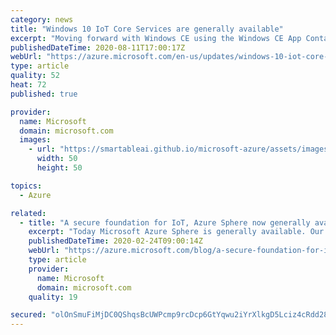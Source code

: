 ```yaml
---
category: news
title: "Windows 10 IoT Core Services are generally available"
excerpt: "Moving forward with Windows CE using the Windows CE App Container on Windows 10 IoT Core"
publishedDateTime: 2020-08-11T17:00:17Z
webUrl: "https://azure.microsoft.com/en-us/updates/windows-10-iot-core-services-are-generally-available/"
type: article
quality: 52
heat: 72
published: true

provider:
  name: Microsoft
  domain: microsoft.com
  images:
    - url: "https://smartableai.github.io/microsoft-azure/assets/images/organizations/microsoft.com-50x50.jpg"
      width: 50
      height: 50

topics:
  - Azure

related:
  - title: "A secure foundation for IoT, Azure Sphere now generally available"
    excerpt: "Today Microsoft Azure Sphere is generally available. Our mission is to empower every organization on the planet to connect and create secured and trustworthy IoT devices. General availability is an important milestone for our team and for our customers, demonstrating that we are ready to fulfill our"
    publishedDateTime: 2020-02-24T09:00:14Z
    webUrl: "https://azure.microsoft.com/blog/a-secure-foundation-for-iot-azure-sphere-now-generally-available/"
    type: article
    provider:
      name: Microsoft
      domain: microsoft.com
    quality: 19

secured: "olOnSmuFiMjDC0QShqsBcUWPcmp9rcDcp6GtYqwu2iYrXlkgD5Lciz4cRdd28+fiqAhCAdJzWDCbr9IEMJtBHYuRoKLgW24XnrDfGDkM8YXvLvPMHSHT3Ig12M2Ach0YpCTPnmEwGkZ2EN7/48KEAdP0gKESUNUK6sV4o6Py8hFY0RPkDUYavv3jDTySGYCfvJufeVyfQ8ngjZnrCPsEVN7ySiLd9TPV79+HtPE778DmGAf9SVFumJzg6q+nsiEEJhKzy9brwcCq5q3hZKxK+bdtjghyYolIgedeud/FcQ5N1WaJLjt0al9eekjAZTCcn56oCaJq6BxbAiGaMIbEk5WX1rIFgMHaF42xo+IzFLc=;LpBsp0EHTMplpxMSgBvzSg=="
---
```


